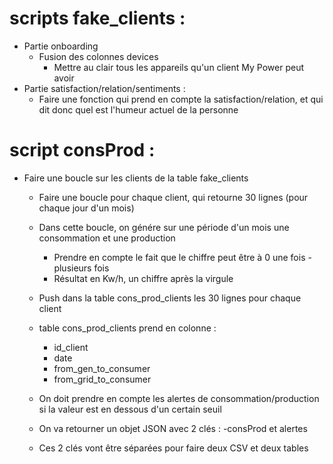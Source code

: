 # scripts fake_clients : 
- Partie onboarding 
    - Fusion des colonnes devices
        - Mettre au clair tous les appareils qu'un client My Power peut avoir
- Partie satisfaction/relation/sentiments : 
    - Faire une fonction qui prend en compte la satisfaction/relation, et qui dit donc quel est 
    l'humeur actuel de la personne 

# script consProd : 
- Faire une boucle sur les clients de la table fake_clients
    - Faire une boucle pour chaque client, qui retourne 30 lignes (pour chaque jour d'un mois)
    - Dans cette boucle, on génére sur une période d'un mois une consommation et une production
        - Prendre en compte le fait que le chiffre peut être à 0 une fois - plusieurs fois 
        - Résultat en Kw/h, un chiffre après la virgule
    - Push dans la table cons_prod_clients les 30 lignes pour chaque client 
    - table cons_prod_clients prend en colonne : 
        - id_client
        - date
        - from_gen_to_consumer
        - from_grid_to_consumer 

    - On doit prendre en compte les alertes de consommation/production si la valeur est en dessous d'un certain seuil
    - On va retourner un objet JSON avec 2 clés : -consProd et alertes 
    - Ces 2 clés vont être séparées pour faire deux CSV et deux tables



